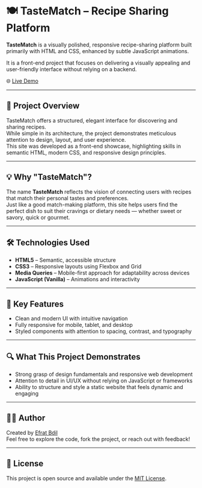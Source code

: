 # 🍽️ TasteMatch – Recipe Sharing Platform

**TasteMatch** is a visually polished, responsive recipe-sharing platform built primarily with HTML and CSS, enhanced by subtle JavaScript animations.

It is a front-end project that focuses on delivering a visually appealing and user-friendly interface without relying on a backend.

🌐 [Live Demo](https://efrat-dev.github.io/tastematch-recipe-sharing-platform/)

---

## 🎯 Project Overview

TasteMatch offers a structured, elegant interface for discovering and sharing recipes.  
While simple in its architecture, the project demonstrates meticulous attention to design, layout, and user experience.  
This site was developed as a front-end showcase, highlighting skills in semantic HTML, modern CSS, and responsive design principles.

---

## 💡 Why "TasteMatch"?

The name **TasteMatch** reflects the vision of connecting users with recipes that match their personal tastes and preferences.  
Just like a good match-making platform, this site helps users find the perfect dish to suit their cravings or dietary needs — whether sweet or savory, quick or gourmet.

---

## 🛠️ Technologies Used

- **HTML5** – Semantic, accessible structure
- **CSS3** – Responsive layouts using Flexbox and Grid
- **Media Queries** – Mobile-first approach for adaptability across devices
- **JavaScript (Vanilla)** – Animations and interactivity

---

## 📌 Key Features

- Clean and modern UI with intuitive navigation
- Fully responsive for mobile, tablet, and desktop
- Styled components with attention to spacing, contrast, and typography

---

## 🔍 What This Project Demonstrates

- Strong grasp of design fundamentals and responsive web development
- Attention to detail in UI/UX without relying on JavaScript or frameworks
- Ability to structure and style a static website that feels dynamic and engaging

---

## 👩‍💻 Author

Created by [Efrat Bdil](https://github.com/efrat-dev)  
Feel free to explore the code, fork the project, or reach out with feedback!

---

## 📄 License

This project is open source and available under the [MIT License](LICENSE).
